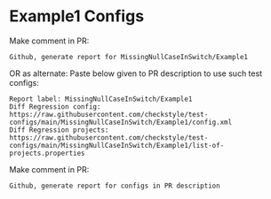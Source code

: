 # Example1 Configs
Make comment in PR:
```
Github, generate report for MissingNullCaseInSwitch/Example1
```
OR as alternate:
Paste below given to PR description to use such test configs:
```
Report label: MissingNullCaseInSwitch/Example1
Diff Regression config: https://raw.githubusercontent.com/checkstyle/test-configs/main/MissingNullCaseInSwitch/Example1/config.xml
Diff Regression projects: https://raw.githubusercontent.com/checkstyle/test-configs/main/MissingNullCaseInSwitch/Example1/list-of-projects.properties
```
Make comment in PR:
```
Github, generate report for configs in PR description
```
